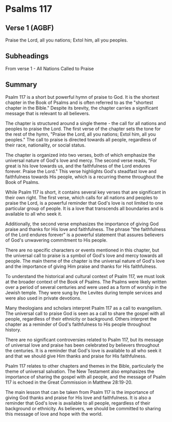 # Psalms 117

## Verse 1 (AGBF)

Praise the Lord, all you nations; Extol him, all you peoples.

## Subheadings

From verse 1 - All Nations Called to Praise

## Summary

Psalm 117 is a short but powerful hymn of praise to God. It is the shortest chapter in the Book of Psalms and is often referred to as the "shortest chapter in the Bible." Despite its brevity, the chapter carries a significant message that is relevant to all believers.

The chapter is structured around a single theme - the call for all nations and peoples to praise the Lord. The first verse of the chapter sets the tone for the rest of the hymn, "Praise the Lord, all you nations; Extol him, all you peoples." The call to praise is directed towards all people, regardless of their race, nationality, or social status.

The chapter is organized into two verses, both of which emphasize the universal nature of God's love and mercy. The second verse reads, "For great is his love towards us, and the faithfulness of the Lord endures forever. Praise the Lord." This verse highlights God's steadfast love and faithfulness towards His people, which is a recurring theme throughout the Book of Psalms.

While Psalm 117 is short, it contains several key verses that are significant in their own right. The first verse, which calls for all nations and peoples to praise the Lord, is a powerful reminder that God's love is not limited to one particular group of people. It is a love that transcends all boundaries and is available to all who seek it.

Additionally, the second verse emphasizes the importance of giving God praise and thanks for His love and faithfulness. The phrase "the faithfulness of the Lord endures forever" is a powerful statement that assures believers of God's unwavering commitment to His people.

There are no specific characters or events mentioned in this chapter, but the universal call to praise is a symbol of God's love and mercy towards all people. The main theme of the chapter is the universal nature of God's love and the importance of giving Him praise and thanks for His faithfulness.

To understand the historical and cultural context of Psalm 117, we must look at the broader context of the Book of Psalms. The Psalms were likely written over a period of several centuries and were used as a form of worship in the Jewish temple. They were sung by the Levites during temple services and were also used in private devotions.

Many theologians and scholars interpret Psalm 117 as a call to evangelism. The universal call to praise God is seen as a call to share the gospel with all people, regardless of their ethnicity or background. Others interpret the chapter as a reminder of God's faithfulness to His people throughout history.

There are no significant controversies related to Psalm 117, but its message of universal love and praise has been celebrated by believers throughout the centuries. It is a reminder that God's love is available to all who seek it and that we should give Him thanks and praise for His faithfulness.

Psalm 117 relates to other chapters and themes in the Bible, particularly the theme of universal salvation. The New Testament also emphasizes the importance of sharing the gospel with all people, and the message of Psalm 117 is echoed in the Great Commission in Matthew 28:19-20.

The main lesson that can be taken from Psalm 117 is the importance of giving God thanks and praise for His love and faithfulness. It is also a reminder that God's love is available to all people, regardless of their background or ethnicity. As believers, we should be committed to sharing this message of love and hope with the world.